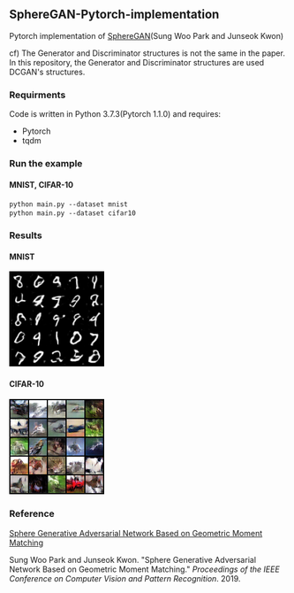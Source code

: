 ## SphereGAN-Pytorch-implementation


Pytorch implementation of [SphereGAN](<http://cau.ac.kr/~jskwon/paper/SphereGAN_CVPR2019.pdf>)(Sung Woo Park and Junseok Kwon)



cf)  The Generator and Discriminator structures is not the same in the paper. In this repository, the Generator and Discriminator structures are used DCGAN's structures.



### Requirments


Code is written in Python 3.7.3(Pytorch 1.1.0) and requires:

- Pytorch
- tqdm



### Run the example

#### MNIST, CIFAR-10

```
python main.py --dataset mnist
python main.py --dataset cifar10
```



### Results


#### MNIST

![mnist_random](experiments/mnist/random.png)



#### CIFAR-10

![cifar10_random](experiments/cifar10/random.png)



### Reference

[Sphere Generative Adversarial Network Based on Geometric Moment Matching](<http://cau.ac.kr/~jskwon/paper/SphereGAN_CVPR2019.pdf>)

Sung Woo Park and Junseok Kwon. "Sphere Generative Adversarial Network Based on Geometric Moment Matching." *Proceedings of the IEEE Conference on Computer Vision and Pattern Recognition*. 2019.